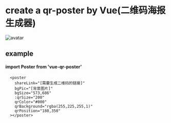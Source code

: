 # create a qr-poster by Vue(二维码海报生成器)

![avatar](https://s1.ax1x.com/2020/08/28/donuin.md.png)
## example
####  import Poster from 'vue-qr-poster'
```
  <poster
    shareLink="[需要生成二维码的链接]"
    bgPic="[背景图片]"
    bgSize="573,686"
    :qrSize="200"
    qrColor="#000"
    qrBackground="rgba(255,225,255,1)"
    qrPosition="180,350"
  ></poster>
```
